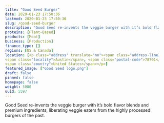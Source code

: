 ```yaml
---
title: "Good Seed Burger"
date: 2020-01-23 17:50:36
lastmod: 2020-01-23 17:50:36
slug: /good-seed-burger
description: "Good Seed re-invents the veggie burger with it’s bold flavor blends and premium ingredients, liberating veggie eaters from the highly processed burgers of the past."
proteins: [Plant-Based]
products: [Meat]
business: [Production]
finance_type: []
regions: [US & Canada]
location: [<p class="address" translate="no"><span class="address-line1">Congress Avenue</span><br>
<span class="locality">Austin</span>, <span class="postal-code">78701</span><br>
<span class="country">United States</span></p>]
featured_image: ["Good Seed logo.png"]
draft: false
pinned: false
homepage: false
weight: 5000
uuid: 5597
---
```

Good Seed re-invents the veggie burger with it’s bold flavor blends and premium ingredients, liberating veggie eaters from the highly processed burgers of the past.
